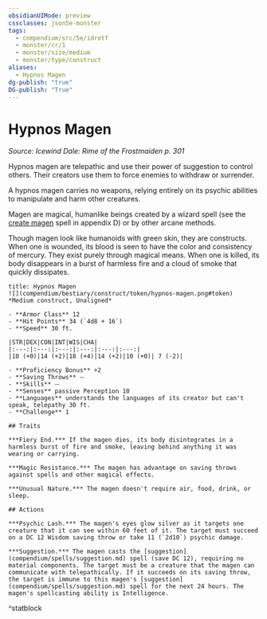 ```yaml
---
obsidianUIMode: preview
cssclasses: json5e-monster
tags:
  - compendium/src/5e/idrotf
  - monster/cr/1
  - monster/size/medium
  - monster/type/construct
aliases:
  - Hypnos Magen
dg-publish: "true"
DG-publish: "True"
---
```

# Hypnos Magen
*Source: Icewind Dale: Rime of the Frostmaiden p. 301*  

Hypnos magen are telepathic and use their power of suggestion to control others. Their creators use them to force enemies to withdraw or surrender.

A hypnos magen carries no weapons, relying entirely on its psychic abilities to manipulate and harm other creatures.

Magen are magical, humanlike beings created by a wizard spell (see the [create magen](compendium/spells/create-magen-idrotf.md) spell in appendix D) or by other arcane methods.

Though magen look like humanoids with green skin, they are constructs. When one is wounded, its blood is seen to have the color and consistency of mercury. They exist purely through magical means. When one is killed, its body disappears in a burst of harmless fire and a cloud of smoke that quickly dissipates.

```ad-statblock
title: Hypnos Magen
![](compendium/bestiary/construct/token/hypnos-magen.png#token)
*Medium construct, Unaligned*

- **Armor Class** 12 
- **Hit Points** 34 (`4d8 + 16`)
- **Speed** 30 ft.

|STR|DEX|CON|INT|WIS|CHA|
|:---:|:---:|:---:|:---:|:---:|:---:|
|10 (+0)|14 (+2)|18 (+4)|14 (+2)|10 (+0)| 7 (-2)|

- **Proficiency Bonus** +2
- **Saving Throws** ⏤
- **Skills** ⏤
- **Senses** passive Perception 10
- **Languages** understands the languages of its creator but can't speak, telepathy 30 ft.
- **Challenge** 1

## Traits

***Fiery End.*** If the magen dies, its body disintegrates in a harmless burst of fire and smoke, leaving behind anything it was wearing or carrying.

***Magic Resistance.*** The magen has advantage on saving throws against spells and other magical effects.

***Unusual Nature.*** The magen doesn't require air, food, drink, or sleep.

## Actions

***Psychic Lash.*** The magen's eyes glow silver as it targets one creature that it can see within 60 feet of it. The target must succeed on a DC 12 Wisdom saving throw or take 11 (`2d10`) psychic damage.

***Suggestion.*** The magen casts the [suggestion](compendium/spells/suggestion.md) spell (save DC 12), requiring no material components. The target must be a creature that the magen can communicate with telepathically. If it succeeds on its saving throw, the target is immune to this magen's [suggestion](compendium/spells/suggestion.md) spell for the next 24 hours. The magen's spellcasting ability is Intelligence.
```
^statblock